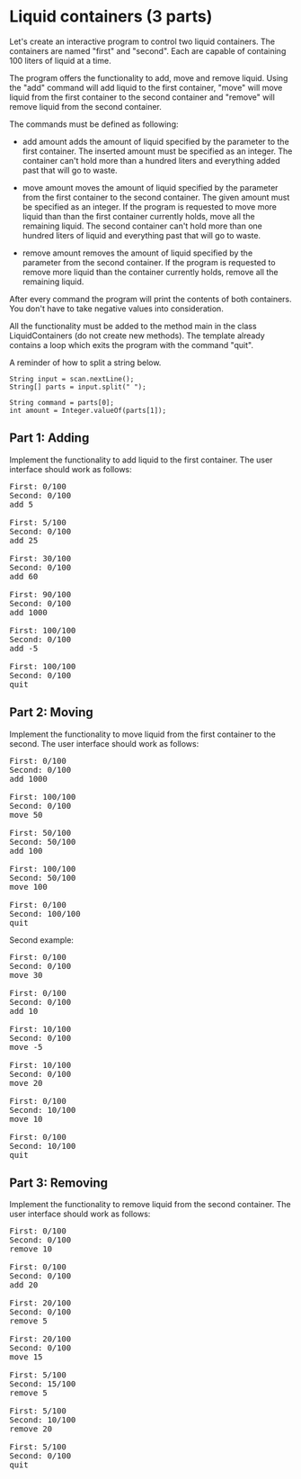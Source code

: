 # Liquid containers (3 parts)
Let's create an interactive program to control two liquid containers. The containers are named "first" and "second". Each are capable of containing 100 liters of liquid at a time.

The program offers the functionality to add, move and remove liquid. Using the "add" command will add liquid to the first container, "move" will move liquid from the first container to the second container and "remove" will remove liquid from the second container.

The commands must be defined as following:

- add amount adds the amount of liquid specified by the parameter to the first container. The inserted amount must be 
specified as an integer. The container can't hold more than a hundred liters and everything added past that will go to waste.

- move amount moves the amount of liquid specified by the parameter from the first container to the second container. 
The given amount must be specified as an integer. If the program is requested to move more liquid than than the first container currently holds, move all the remaining liquid. The second container can't hold more than one hundred liters of liquid and everything past that will go to waste.

- remove amount removes the amount of liquid specified by the parameter from the second container. If the program is 
requested to remove more liquid than the container currently holds, remove all the remaining liquid.

After every command the program will print the contents of both containers. You don't have to take negative values into consideration.

All the functionality must be added to the method main in the class LiquidContainers (do not create new methods). The template already contains a loop which exits the program with the command "quit".

A reminder of how to split a string below.

```
String input = scan.nextLine();
String[] parts = input.split(" ");

String command = parts[0];
int amount = Integer.valueOf(parts[1]);
```

## Part 1: Adding
Implement the functionality to add liquid to the first container. The user interface should work as follows:

<pre>
First: 0/100
Second: 0/100
add 5

First: 5/100
Second: 0/100
add 25

First: 30/100
Second: 0/100
add 60

First: 90/100
Second: 0/100
add 1000

First: 100/100
Second: 0/100
add -5

First: 100/100
Second: 0/100
quit
</pre>

## Part 2: Moving
Implement the functionality to move liquid from the first container to the second. The user interface should work as follows:

<pre>
First: 0/100
Second: 0/100
add 1000

First: 100/100
Second: 0/100
move 50

First: 50/100
Second: 50/100
add 100

First: 100/100
Second: 50/100
move 100

First: 0/100
Second: 100/100
quit
</pre>

Second example:
<pre>
First: 0/100
Second: 0/100
move 30

First: 0/100
Second: 0/100
add 10

First: 10/100
Second: 0/100
move -5

First: 10/100
Second: 0/100
move 20

First: 0/100
Second: 10/100
move 10

First: 0/100
Second: 10/100
quit
</pre>

## Part 3: Removing

Implement the functionality to remove liquid from the second container. The user interface should work as follows:

<pre>
First: 0/100
Second: 0/100
remove 10

First: 0/100
Second: 0/100
add 20

First: 20/100
Second: 0/100
remove 5

First: 20/100
Second: 0/100
move 15

First: 5/100
Second: 15/100
remove 5

First: 5/100
Second: 10/100
remove 20

First: 5/100
Second: 0/100
quit
</pre>
